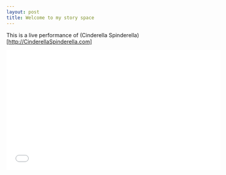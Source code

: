 ```yaml
---
layout: post
title: Welcome to my story space
---
```


This is a live performance of (Cinderella Spinderella)[http://CinderellaSpinderella.com]

<iframe width="560" height="315" src="//www.youtube.com/embed/3OQ1WjDJKcU" frameborder="0" allowfullscreen></iframe>
